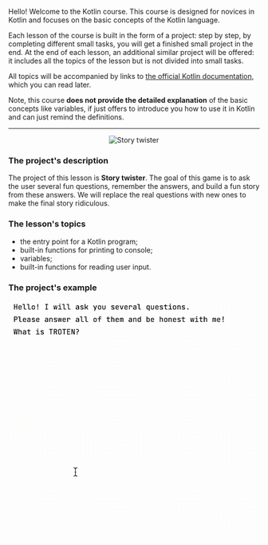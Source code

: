 Hello! Welcome to the Kotlin course. 
This course is designed for novices in Kotlin 
and focuses on the basic concepts of the Kotlin language. 

Each lesson of the course is built in the form of a project: 
step by step, by completing different small tasks, 
you will get a finished small project in the end.
At the end of each lesson, an additional similar project will be offered: 
it includes all the topics of the lesson but is not divided into small tasks.

All topics will be accompanied by links to [the official Kotlin documentation](https://kotlinlang.org/docs/home.html), 
which you can read later.

Note, this course **does not provide the detailed explanation** of the basic concepts 
like variables, if just offers to introduce you how to use it in Kotlin and can just remind the definitions.

----

<p align="center">
    <img src="../../../utils/src/main/resources/images/part1/TheFirstDateWithProgramming/game.png" alt="Story twister" width="400"/>
</p>

### The project's description

The project of this lesson is **Story twister**.
The goal of this game is to ask the user several fun questions,
remember the answers, and build a fun story from these answers. 
We will replace the real questions with new ones to make the final story ridiculous.

### The lesson's topics

- the entry point for a Kotlin program;
- built-in functions for printing to console;
- variables;
- built-in functions for reading user input.

### The project's example

![The game's example](../../../utils/src/main/resources/images/part1/TheFirstDateWithProgramming/game.gif "The game's example")
